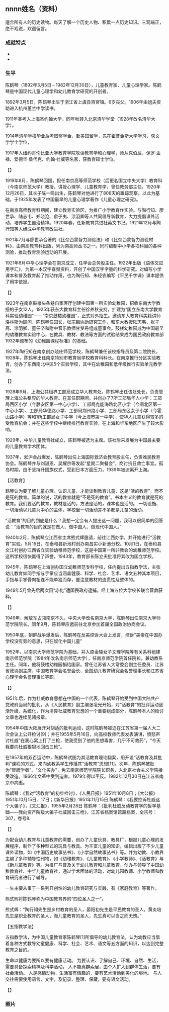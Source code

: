 ## nnnn姓名（资料）

适合所有人的历史读物。每天了解一个历史人物、积累一点历史知识。三观端正，绝不戏说，欢迎留言。  

### 成就特点

- ​
- ​


### 生平

陈鹤琴（1892年3月5日－1982年12月30日），儿童教育家、儿童心理学家。陈鹤琴是中国现代儿童心理学和幼儿教育学研究的开创者。



1892年3月5日，陈鹤琴出生于浙江省上虞县百官镇。6岁丧父。1906年由姐夫资助进入杭州蕙兰中学读书。

1911年春考入上海圣约翰大学，同年秋转入北京清华学堂（1928年改名清华大学）。

1914年清华学校毕业后考取奖学金，赴美国留学，先在霍普金斯大学学习，获文学学士学位，

1917年入纽约哥伦比亚大学教育学院攻读教育学和心理学，师从克伯屈、保罗·孟禄、爱德华·桑代克、约翰·杜威等名家，获教育硕士学位。

【】

1919年8月，陈鹤琴回国，担任南京高等师范学校（后更名国立中央大学）教育科（今南京师范大学）教授，讲授心理学、儿童教育学，曾任教务部主任。1920年12月26日，其长子陈一鸣出生，陈鹤琴对他进行了808天的跟踪观察。以此为基础，于1925年发表了中国最早的儿童心理学著作《儿童心理之研究》。

在南京高师教育科期间，建立教育实验区，为推广小学教育作实验。与陶行知、廖世承、陆志韦、郑晓沧、俞子夷、涂羽卿等人共同倡导新教育，大力提倡课外活动，培养学生自治精神。1920年春，任新教育共进社英文书记。1921年12月与陶行知等人组成中华教育改进社。

1921年7月与廖世承合著的《比奈西蒙智力测验法》和《比奈西蒙智力测验材料》，由南高教育科出版，列为南高师丛书之一。同时编制中小学各项科目的各种测验，推动教育测验运动的开展。

1921年8月中华心理学会在南京成立，任学会总务股主任。1922年出版《语体文应用字汇》，为第一本汉字查频资料，开创了中国汉字字量的科学研究。对编写小学课本和普及教育起了推动作用，也为陶行知、朱经农编写《平民千字课》课本提供了用字依据。

【】

1923年在南京鼓楼头条巷自家客厅创建中国第一所实验幼稚园，招收东南大学教授的子女12人。1925年获东大教育科主任徐养秋支持，扩建为“国立东南大学教育科实验幼稚园”——“南京鼓楼幼稚园”，正式对外招生。邀请东大教育科美籍讲师洛林斯为顾问，陈鹤琴任园长，张宗麟协助研究工作，和东大教授陆志韦、张子高、涂羽卿、董任坚和附中音乐教师甘梦丹组成董事会。鼓楼幼稚园成为中国最早的幼稚教育实验中心，在教具、教材、教法等方面的试验结果成为国民政府教育部1932年颁布的《幼稚园课程标准》的基础。

1927年陶行知在南京创办晓庄师范学校，陈鹤琴兼任该校指导员及第二院院长。1928年，陈鹤琴出任南京特别市教育局学校教育科科长。在南京推行分区实验教育，创办了东西南北中区5个实验学校，其中在幼稚园和低年级推行实验单元教学法。



【】

1928年9月，上海公共租界工部局成立华人教育处，陈鹤琴出任该处处长，负责管理上海公共租界的华人教育。在其任职期间，共创办了7所工部局华人小学：工部局西区小学（今静安区第一中心小学）、工部局克能海路北区小学（今闸北区第一中心小学）、工部局华德路小学、工部局荆州路小学、工部局东区女子小学（今霍山路小学）等和1所工部局女子中学（今上海市第一中学），使华人儿童获得较多的受教育机会；并在这些学校中继续推行教育实验，在上海和华东地区产生了较大影响。

1929年，中华儿童教育社成立，陈鹤琴被选为主席。该社后来发展为中国最主要的儿童教育学术团体。

1937年，淞沪会战爆发，陈鹤琴出任上海国际救济会教育股主任，负责难民教育协会。陈鹤琴并与刘湛恩、吴耀宗等发起“星期二聚餐会”，商讨抗日救亡事宜。孤岛时期，由于坚持升国旗仪式，受到日本方面压力，1939年被迫离开上海。

【活教育】

鹤琴认为要了解儿童心理，认识儿童，才能谈到教育儿童，这是“活的教育”，而不是死的教育。简单的说，活的教育就是“不是死的教育”。书本主义的教育就是死的教育。我们要活的教育，教材是活的，方法是活的，课本也是活的。 一切设施、一切活动以儿童为中心的主体，学校里一切活动差不多都是儿童的活动。

“活教育”的目的到底是什么？我想一定会有人提出这一问题，我可以很简单的回答说：“活教育的目的就是在做人、做中国人、做现代中国人。”



1940年2月，陈鹤琴应江西省主席熊式辉邀请，前往江西办学，并开始进行“活教育”实验。5月15日，在泰和县新池村创办南昌实小新池分校。10月1日，在泰和县文江村创办江西省立实验幼稚师范学校，这是中国第一所非教会的幼稚师范学校。这所学校很快赢得了声誉，1943年，教育部长陈立夫批准将其改为国立学校。

1945年，陈鹤琴在上海创办国立幼稚师范专科学校，任内提出五指教学法，主张幼儿教育如同手指与手掌应当涵盖健康、科学、社会、艺术、语文五种其本项目，手指与手掌骨肉相连不能单独而存，要注意教材的连贯性及整体的。

1949年5月曾先后两次因“赤化”遭国民政府逮捕，经上海五位大学校长联合营救获释。

【】

1949年，解放军占领南京不久，中央大学改名南京大学，陈鹤琴出任南京大学师范学院院长。同年9月，陈鹤琴应邀前往北京参加首届全国政治协商会议。

1950年底，朝鲜战争爆发后，陈鹤琴在反美控诉大会上发言，控诉“美帝在中国办学校没有旁的意思，只在奴化中国儿童”

1952年，以南京大学师范学院为基础，并入原金陵女子文理学院等有关系科组建南京师范学院（1984年改名南京师范大学），任南京师范学院首任院长，兼幼教系主任。同年，他将鼓楼幼稚园捐给国家。曾任江苏省人大常委会副主任委员、江苏省政协副主席、中国教育学会名誉会长、全国幼儿教育研究会名誉理事长和江苏省心理学会名誉理事长等职。

【】

1951年后，作为杜威教育思想在中国的一个代表，陈鹤琴开始受到中国大陆共产党政府当局的批判。从《人民教育》副主编张凌光开始，对“活教育”的批评运动逐渐升级、系统化，作为清算杜威教育思想的一个重要组成部分，陈鹤琴本人的检讨文章也连续见诸报章。

1954年中国大陆展开对胡适的批判运动，这时陈鹤琴被迫在江苏省第一届人大二次会议上公开检讨[9]；并在1955年5月16日，向高校教师代表发表演讲，愤怒声讨杜威“在我心窝上打了三枪，使我受到了他的思想毒害，几乎不可救药”，“今天我要向杜威狠狠地回击三枪”。

在1957年的双百运动中，陈鹤琴试图为其活教育理论翻案，用开设“活教育及其批判”课程的方式，来向幼教系学生传播其“活教育”思想[11]。次年，陈鹤琴被批为“冒牌学者”、“文化买办”，免去南京师范学院院长职务，入北京社会主义学院接受改造。1966年文革中受到迫害。1979年得以平反。1982年12月30日在江苏省南京市病逝。

 陈鹤琴：《我对“活教育”的初步检讨》，《人民日报》1951年10月8日；《大公报》1951年10月15日、17日；《新华日报》1951年11月15日
陈鹤琴：《我要控诉杜威这个大骗子》，《文汇报》，1955年2月28日
 陈鹤琴：《批判杜威反动教育学的哲学基础——我向资产阶级大骗子杜威回击三枪》，江苏省档案馆馆藏档案，全宗号：307，卷号8.

【】

为配合幼儿教育与儿童教育的需要，创办了儿童玩具、教具厂，根据儿童心理的发展程序，制作了多种型式的玩具与教具。为丰富儿童的知识，编辑出版了不少儿童课外读物，如《中国历史故事丛书》、《小学自然故事丛书》等。并为幼教、小教界主编了多种辅导性刊物，如《幼稚教育》、《儿童教育》、《小学教师》、《活教育》与《新儿童教育》等。为推广与普及关于幼儿教育和儿童教育，创办与领导了中国幼稚教育社、中华儿童教育社，通过学术团体的活动，对幼儿园教师、小学教师和教育研究者进行了辅导。 



一生主要从事于一系列开创性的幼儿教育研究与实践，有《家庭教育》等著作。



熊式辉将陈鹤琴称为中国教育界的“四位圣人之一”。

 熊式辉：“陶行知先生是乡村教育的圣人，晏阳初先生是平民教育的圣人，黄炎培先生是职业教育的圣人，而儿童教育的圣人，先生真可以当之而无愧。” 

【五指教学法】

五指教学法，为中国儿童教育家陈鹤琴[1]所倡导的幼儿教育法，认为幼教应当借着各种方式教导幼童健康、科学、社会、艺术、语文等五方面的知识，以达到完整教育之目的。

生命以健康为要所以要有健康活动。
为要认识、了解自己、环境、自然、生活，需要具备探索精神及科学活动。
人不能离群索居，由个人扩大到群体生活，要有社会活动。
人是感情动物，生活富有情趣的，要有艺术活动到美化的境地。
与人交往需要使用语言、文字，及记录、整理、保藏，要有语文活动。



【】

### 照片

